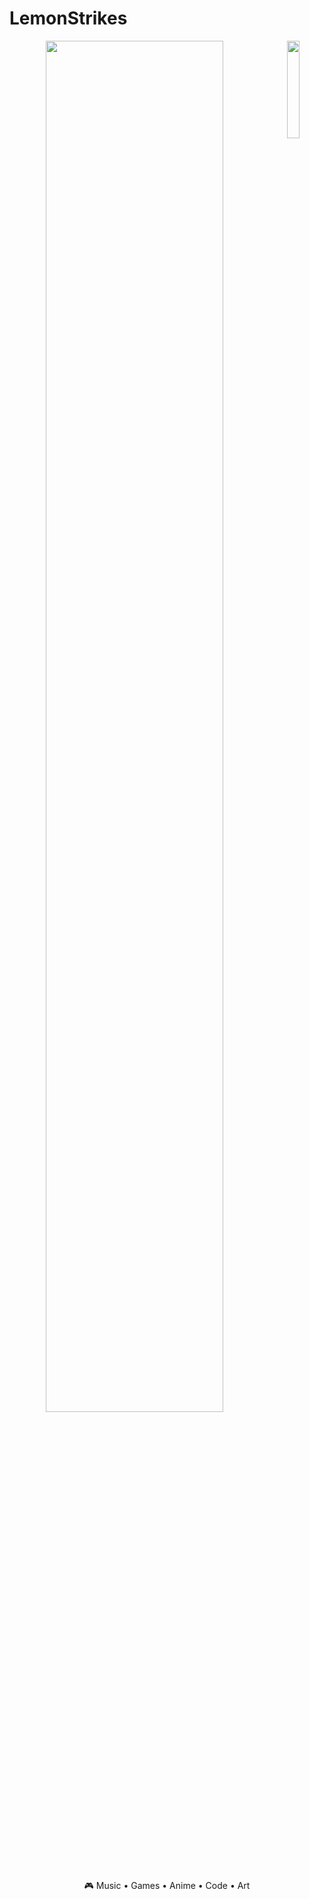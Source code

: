 # LemonStrikes
<div align="center">
<img src="https://raw.githubusercontent.com/LemonStrikes/LemonStrikes/main/assets/sleeper.gif" width="20%" align="right"/>
<img src="https://readme-typing-svg.demolab.com?font=Inconsolata&weight=500&size=50&duration=4000&pause=300&color=A7A459&center=true&vCenter=true&multiline=true&repeat=false&random=false&width=1300&height=140&lines=Hi;LemonStrikes+here+:D" width="75%" margin-top="10%"/>
<br><br>
    🎮 Music • Games • Anime • Code • Art
<br><br>
